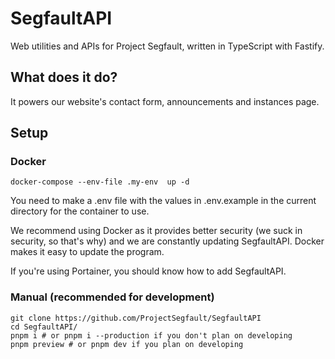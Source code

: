 # SegfaultAPI

Web utilities and APIs for Project Segfault, written in TypeScript with Fastify.

## What does it do?

It powers our website's contact form, announcements and instances page.

## Setup

### Docker

```
docker-compose --env-file .my-env  up -d
```

You need to make a .env file with the values in .env.example in the current directory for the container to use.

We recommend using Docker as it provides better security (we suck in security, so that's why) and we are constantly updating SegfaultAPI. Docker makes it easy to update the program.

If you're using Portainer, you should know how to add SegfaultAPI.

### Manual (recommended for development)

```
git clone https://github.com/ProjectSegfault/SegfaultAPI
cd SegfaultAPI/
pnpm i # or pnpm i --production if you don't plan on developing
pnpm preview # or pnpm dev if you plan on developing
```
